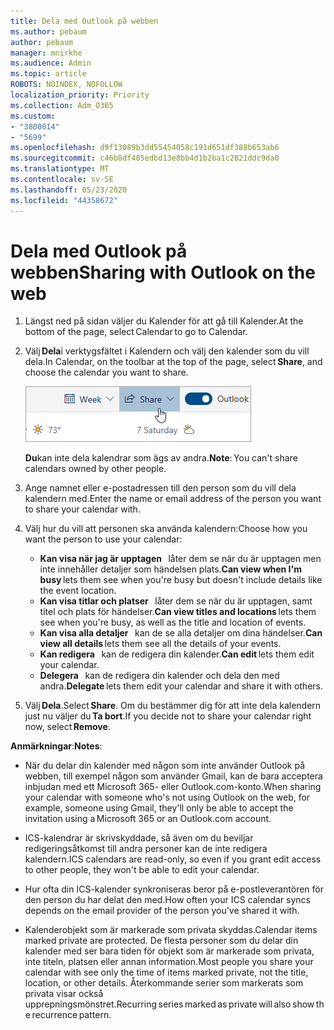 ```yaml
---
title: Dela med Outlook på webben
ms.author: pebaum
author: pebaum
manager: mnirkhe
ms.audience: Admin
ms.topic: article
ROBOTS: NOINDEX, NOFOLLOW
localization_priority: Priority
ms.collection: Adm_O365
ms.custom:
- "3800014"
- "5699"
ms.openlocfilehash: d9f13089b3dd55454058c191d651df388b653ab6
ms.sourcegitcommit: c46b8df485edbd13e8bb4d1b2ba1c2821ddc9da0
ms.translationtype: MT
ms.contentlocale: sv-SE
ms.lasthandoff: 05/23/2020
ms.locfileid: "44358672"
---
```

# <a name="sharing-with-outlook-on-the-web"></a><span data-ttu-id="ad08f-102">Dela med Outlook på webben</span><span class="sxs-lookup"><span data-stu-id="ad08f-102">Sharing with Outlook on the web</span></span>

1. <span data-ttu-id="ad08f-103">Längst ned på sidan väljer du Kalender för att gå till Kalender.</span><span class="sxs-lookup"><span data-stu-id="ad08f-103">At the bottom of the page, select Calendar to go to Calendar.</span></span>

2. <span data-ttu-id="ad08f-104">Välj **Dela**i verktygsfältet i Kalendern och välj den kalender som du vill dela.</span><span class="sxs-lookup"><span data-stu-id="ad08f-104">In Calendar, on the toolbar at the top of the page, select **Share**, and choose the calendar you want to share.</span></span> 

    ![Dela kalender](media/share-calendar.png)

    <span data-ttu-id="ad08f-106">**Du**kan inte dela kalendrar som ägs av andra.</span><span class="sxs-lookup"><span data-stu-id="ad08f-106">**Note**: You can't share calendars owned by other people.</span></span>

3. <span data-ttu-id="ad08f-107">Ange namnet eller e-postadressen till den person som du vill dela kalendern med.</span><span class="sxs-lookup"><span data-stu-id="ad08f-107">Enter the name or email address of the person you want to share your calendar with.</span></span>

4. <span data-ttu-id="ad08f-108">Välj hur du vill att personen ska använda kalendern:</span><span class="sxs-lookup"><span data-stu-id="ad08f-108">Choose how you want the person to use your calendar:</span></span> 
    - <span data-ttu-id="ad08f-109">**Kan visa när jag är upptagen**   låter dem se när du är upptagen men inte innehåller detaljer som händelsen plats.</span><span class="sxs-lookup"><span data-stu-id="ad08f-109">**Can view when I'm busy** lets them see when you're busy but doesn't include details like the event location.</span></span> 
    - <span data-ttu-id="ad08f-110">**Kan visa titlar och platser**   låter dem se när du är upptagen, samt titel och plats för händelser.</span><span class="sxs-lookup"><span data-stu-id="ad08f-110">**Can view titles and locations** lets them see when you're busy, as well as the title and location of events.</span></span> 
    - <span data-ttu-id="ad08f-111">**Kan visa alla detaljer**   kan de se alla detaljer om dina händelser.</span><span class="sxs-lookup"><span data-stu-id="ad08f-111">**Can view all details** lets them see all the details of your events.</span></span> 
    - <span data-ttu-id="ad08f-112">**Kan redigera**   kan de redigera din kalender.</span><span class="sxs-lookup"><span data-stu-id="ad08f-112">**Can edit** lets them edit your calendar.</span></span> 
    - <span data-ttu-id="ad08f-113">**Delegera**   kan de redigera din kalender och dela den med andra.</span><span class="sxs-lookup"><span data-stu-id="ad08f-113">**Delegate** lets them edit your calendar and share it with others.</span></span>

5. <span data-ttu-id="ad08f-114">Välj **Dela**.</span><span class="sxs-lookup"><span data-stu-id="ad08f-114">Select **Share**.</span></span> <span data-ttu-id="ad08f-115">Om du bestämmer dig för att inte dela kalendern just nu väljer du **Ta bort**.</span><span class="sxs-lookup"><span data-stu-id="ad08f-115">If you decide not to share your calendar right now, select **Remove**.</span></span> 

<span data-ttu-id="ad08f-116">**Anmärkningar**:</span><span class="sxs-lookup"><span data-stu-id="ad08f-116">**Notes**:</span></span>  

- <span data-ttu-id="ad08f-117">När du delar din kalender med någon som inte använder Outlook på webben, till exempel någon som använder Gmail, kan de bara acceptera inbjudan med ett Microsoft 365- eller Outlook.com-konto.</span><span class="sxs-lookup"><span data-stu-id="ad08f-117">When sharing your calendar with someone who's not using Outlook on the web, for example, someone using Gmail, they'll only be able to accept the invitation using a Microsoft 365 or an Outlook.com account.</span></span> 

- <span data-ttu-id="ad08f-118">ICS-kalendrar är skrivskyddade, så även om du beviljar redigeringsåtkomst till andra personer kan de inte redigera kalendern.</span><span class="sxs-lookup"><span data-stu-id="ad08f-118">ICS calendars are read-only, so even if you grant edit access to other people, they won't be able to edit your calendar.</span></span> 

- <span data-ttu-id="ad08f-119">Hur ofta din ICS-kalender synkroniseras beror på e-postleverantören för den person du har delat den med.</span><span class="sxs-lookup"><span data-stu-id="ad08f-119">How often your ICS calendar syncs depends on the email provider of the person you've shared it with.</span></span> 

- <span data-ttu-id="ad08f-120">Kalenderobjekt som är markerade som privata skyddas.</span><span class="sxs-lookup"><span data-stu-id="ad08f-120">Calendar items marked private are protected.</span></span> <span data-ttu-id="ad08f-121">De flesta personer som du delar din kalender med ser bara tiden för objekt som är markerade som privata, inte titeln, platsen eller annan information.</span><span class="sxs-lookup"><span data-stu-id="ad08f-121">Most people you share your calendar with see only the time of items marked private, not the title, location, or other details.</span></span> <span data-ttu-id="ad08f-122">Återkommande serier som markerats som privata visar också upprepningsmönstret.</span><span class="sxs-lookup"><span data-stu-id="ad08f-122">Recurring series marked as private will also show the recurrence pattern.</span></span>
